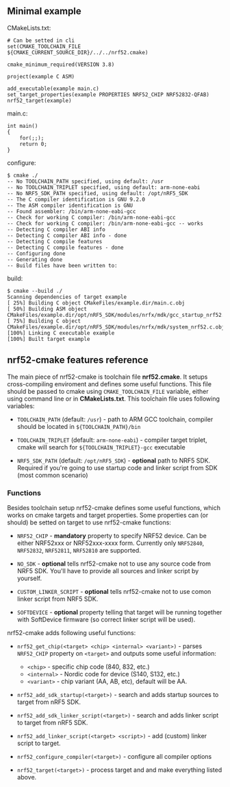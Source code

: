 ## Minimal example
CMakeLists.txt:
```
# Can be setted in cli
set(CMAKE_TOOLCHAIN_FILE ${CMAKE_CURRENT_SOURCE_DIR}/../../nrf52.cmake)

cmake_minimum_required(VERSION 3.8)

project(example C ASM)

add_executable(example main.c)
set_target_properties(example PROPERTIES NRF52_CHIP NRF52832-QFAB)
nrf52_target(example)
```
main.c:
```
int main()
{
    for(;;);
    return 0;
}
```
configure:
```
$ cmake ./
-- No TOOLCHAIN_PATH specified, using default: /usr
-- No TOOLCHAIN_TRIPLET specified, using default: arm-none-eabi
-- No NRF5_SDK_PATH specified, using default: /opt/nRF5_SDK
-- The C compiler identification is GNU 9.2.0
-- The ASM compiler identification is GNU
-- Found assembler: /bin/arm-none-eabi-gcc
-- Check for working C compiler: /bin/arm-none-eabi-gcc
-- Check for working C compiler: /bin/arm-none-eabi-gcc -- works
-- Detecting C compiler ABI info
-- Detecting C compiler ABI info - done
-- Detecting C compile features
-- Detecting C compile features - done
-- Configuring done
-- Generating done
-- Build files have been written to: 
```
build:
```
$ cmake --build ./
Scanning dependencies of target example
[ 25%] Building C object CMakeFiles/example.dir/main.c.obj
[ 50%] Building ASM object CMakeFiles/example.dir/opt/nRF5_SDK/modules/nrfx/mdk/gcc_startup_nrf52.S.obj
[ 75%] Building C object CMakeFiles/example.dir/opt/nRF5_SDK/modules/nrfx/mdk/system_nrf52.c.obj
[100%] Linking C executable example
[100%] Built target example
```

## nrf52-cmake features reference 

The main piece of nrf52-cmake is toolchain file **nrf52.cmake**.
It setups cross-compiling enviroment and defines some useful functions.
This file should be passed to cmake using `CMAKE_TOOLCHAIN_FILE` variable,
either using command line or in **CMakeLists.txt**.
This toolchain file uses following variables:

* `TOOLCHAIN_PATH` (default: `/usr`) - path to ARM GCC toolchain, 
compiler should be located in `${TOOLCHAIN_PATH}/bin`

* `TOOLCHAIN_TRIPLET` (default: `arm-none-eabi`) - compiler target triplet, 
cmake will search for `${TOOLCHAIN_TRIPLET}-gcc` executable

* `NRF5_SDK_PATH` (default: `/opt/nRF5_SDK`) - **optional** path to NRF5 SDK.
Required if you're going to use startup code and linker script from SDK 
(most common scenario)

### Functions

Besides toolchain setup nrf52-cmake defines some useful functions, which 
works on cmake targets and target properties. Some properties can 
(or should) be setted on target to use nrf52-cmake functions:

* `NRF52_CHIP` - **mandatory** property to specify NRF52 device. 
Can be either NRF52xxx or NRF52xxx-xxxx form. Currently only 
`NRF52840`, `NRF52832`, `NRF52811`, `NRF52810` are supported.

* `NO_SDK` - **optional** tells nrf52-cmake not to use any source code from 
NRF5 SDK. You'll have to provide all sources and linker script by yourself.

* `CUSTOM_LINKER_SCRIPT` - **optional** tells nrf52-cmake not to use 
comon linker script from NRF5 SDK.

* `SOFTDEVICE` - **optional** property telling that target will be running 
together with SoftDevice firmware (so correct linker script will be used).

nrf52-cmake adds following useful functions:

* `nrf52_get_chip(<target> <chip> <internal> <variant>)` - parses `NRF52_CHIP`
property on `<target>` and outputs some useful information:
    - `<chip>` - specific chip code (840, 832, etc.)
    - `<internal>` - Nordic code for device (S140, S132, etc.)
    - `<variant>` - chip variant (AA, AB, etc), default will be AA.

* `nrf52_add_sdk_startup(<target>)` - search and adds startup sources to target 
from nRF5 SDK.

* `nrf52_add_sdk_linker_script(<target>)` - search and adds linker script to 
target from nRF5 SDK.

* `nrf52_add_linker_script(<target> <script>)` - add (custom) linker script to 
target.

* `nrf52_configure_compiler(<target>)` - configure all compiler options

* `nrf52_target(<target>)` - process target and and make everything listed 
above.


